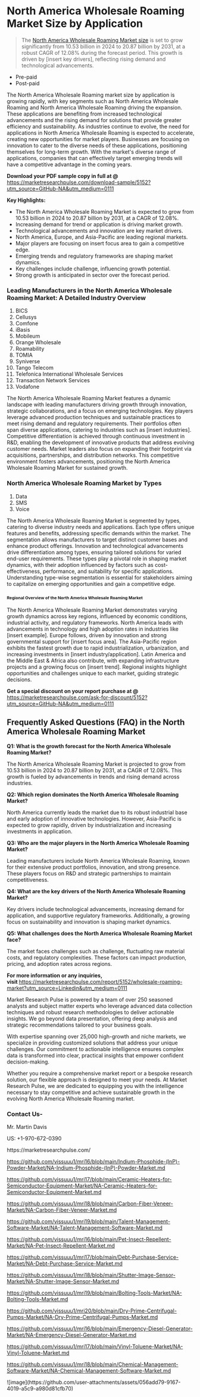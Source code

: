 <h1>North America Wholesale Roaming Market&nbsp;Size by Application</h1><blockquote><p>The <a href="https://marketresearchpulse.com/download-sample/5152?utm_source=GitHub-NA&amp;utm_medium=0111">North America Wholesale Roaming Market size</a> is set to grow significantly from 10.53 billion in 2024 to 20.87 billion by 2031, at a robust CAGR of 12.08% during the forecast period. This growth is driven by [insert key drivers], reflecting rising demand and technological advancements.</p></blockquote><ul><li>Pre-paid<li> Post-paid</li></ul><p>The North America Wholesale Roaming market size by application is growing rapidly, with key segments such as North America Wholesale Roaming and North America Wholesale Roaming driving the expansion. These applications are benefiting from increased technological advancements and the rising demand for solutions that provide greater efficiency and sustainability. As industries continue to evolve, the need for applications in North America Wholesale Roaming is expected to accelerate, creating new opportunities for market players. Businesses are focusing on innovation to cater to the diverse needs of these applications, positioning themselves for long-term growth. With the market's diverse range of applications, companies that can effectively target emerging trends will have a competitive advantage in the coming years.</p><p><strong>Download your PDF sample copy in full at @ </strong><a href="https://marketresearchpulse.com/download-sample/5152?utm_source=GitHub-NA&amp;utm_medium=0111">https://marketresearchpulse.com/download-sample/5152?utm_source=GitHub-NA&amp;utm_medium=0111</a></p><p><strong>Key Highlights: </strong></p><ul><li>The North America Wholesale Roaming Market is expected to grow from 10.53 billion in 2024 to 20.87 billion by 2031, at a CAGR of 12.08%.</li><li>Increasing demand for trend or application is driving market growth.</li><li>Technological advancements and innovation are key market drivers.</li><li>North America, Europe, and Asia-Pacific are leading regional markets.</li><li>Major players are focusing on insert focus area to gain a competitive edge.</li><li>Emerging trends and regulatory frameworks are shaping market dynamics.</li><li>Key challenges include challenge, influencing growth potential.</li><li>Strong growth is anticipated in sector over the forecast period.</li></ul><h3>Leading Manufacturers in the North America Wholesale Roaming Market: A Detailed Industry Overview</h3><ol><li>BICS</li><li>Cellusys</li><li>Comfone</li><li>iBasis</li><li>Mobileum</li><li>Orange Wholesale</li><li>Roamability</li><li>TOMIA</li><li>Syniverse</li><li>Tango Telecom</li><li>Telefonica International Wholesale Services</li><li>Transaction Network Services</li><li>Vodafone</li></ol><div class="flex max-w-full flex-col flex-grow"><div class="min-h-8 text-message flex w-full flex-col items-end gap-2 whitespace-normal break-words [.text-message+&amp;]:mt-5" dir="auto" data-message-author-role="assistant" data-message-id="fd8432e4-4910-450d-b182-61b7bfb0a01f" data-message-model-slug="gpt-4o"><div class="flex w-full flex-col gap-1 empty:hidden first:pt-[3px]"><div class="markdown prose w-full break-words dark:prose-invert light"><p>The North America Wholesale Roaming Market features a dynamic landscape with leading manufacturers driving growth through innovation, strategic collaborations, and a focus on emerging technologies. Key players leverage advanced production techniques and sustainable practices to meet rising demand and regulatory requirements. Their portfolios often span diverse applications, catering to industries such as [insert industries]. Competitive differentiation is achieved through continuous investment in R&amp;D, enabling the development of innovative products that address evolving customer needs. Market leaders also focus on expanding their footprint via acquisitions, partnerships, and distribution networks. This competitive environment fosters advancements, positioning the North America Wholesale Roaming Market for sustained growth.</p></div></div></div></div><h3>North America Wholesale Roaming Market by Types</h3><ol><li>Data<li> SMS<li> Voice</li></ol><div class="flex max-w-full flex-col flex-grow"><div class="min-h-8 text-message flex w-full flex-col items-end gap-2 whitespace-normal break-words [.text-message+&amp;]:mt-5" dir="auto" data-message-author-role="assistant" data-message-id="084470be-0bb7-4664-bddf-5156b4f41249" data-message-model-slug="gpt-4o-mini"><div class="flex w-full flex-col gap-1 empty:hidden first:pt-[3px]"><div class="markdown prose w-full break-words dark:prose-invert light"><p>The North America Wholesale Roaming Market is segmented by types, catering to diverse industry needs and applications. Each type offers unique features and benefits, addressing specific demands within the market. The segmentation allows manufacturers to target distinct customer bases and enhance product offerings. Innovation and technological advancements drive differentiation among types, ensuring tailored solutions for varied end-user requirements. These types play a pivotal role in shaping market dynamics, with their adoption influenced by factors such as cost-effectiveness, performance, and suitability for specific applications. Understanding type-wise segmentation is essential for stakeholders aiming to capitalize on emerging opportunities and gain a competitive edge.</p></div></div></div></div><h3><span style="font-size: 11px;">Regional Overview of the North America Wholesale Roaming Market</span></h3><div class="flex max-w-full flex-col flex-grow"><div class="min-h-8 text-message flex w-full flex-col items-end gap-2 whitespace-normal break-words [.text-message+&amp;]:mt-5" dir="auto" data-message-author-role="assistant" data-message-id="e9038762-ce64-4e30-91c9-9bd413514231" data-message-model-slug="gpt-4o-mini"><div class="flex w-full flex-col gap-1 empty:hidden first:pt-[3px]"><div class="markdown prose w-full break-words dark:prose-invert light"><p>The North America Wholesale Roaming Market demonstrates varying growth dynamics across key regions, influenced by economic conditions, industrial activity, and regulatory frameworks. North America leads with advancements in technology and high adoption rates in industries like [insert example]. Europe follows, driven by innovation and strong governmental support for [insert focus area]. The Asia-Pacific region exhibits the fastest growth due to rapid industrialization, urbanization, and increasing investments in [insert industry/application]. Latin America and the Middle East &amp; Africa also contribute, with expanding infrastructure projects and a growing focus on [insert trend]. Regional insights highlight opportunities and challenges unique to each market, guiding strategic decisions.</p></div></div></div></div><p><strong>Get a special discount on your report purchase at @ </strong><a href="https://marketresearchpulse.com/ask-for-discount/5152?utm_source=GitHub-NA&amp;utm_medium=0111">https://marketresearchpulse.com/ask-for-discount/5152?utm_source=GitHub-NA&amp;utm_medium=0111</a></p><h2>Frequently Asked Questions (FAQ) in the North America Wholesale Roaming Market</h2><p><strong>Q1: What is the growth forecast for the North America Wholesale Roaming Market?</strong></p><p>The North America Wholesale Roaming Market is projected to grow from 10.53 billion in 2024 to 20.87 billion by 2031, at a CAGR of 12.08%. This growth is fueled by advancements in trends and rising demand across industries.</p><p><strong>Q2: Which region dominates the North America Wholesale Roaming Market?</strong></p><p>North America currently leads the market due to its robust industrial base and early adoption of innovative technologies. However, Asia-Pacific is expected to grow rapidly, driven by industrialization and increasing investments in application.</p><p><strong>Q3: Who are the major players in the North America Wholesale Roaming Market?</strong></p><p>Leading manufacturers include North America Wholesale Roaming, known for their extensive product portfolios, innovation, and strong presence. These players focus on R&amp;D and strategic partnerships to maintain competitiveness.</p><p><strong>Q4: What are the key drivers of the North America Wholesale Roaming Market?</strong></p><p>Key drivers include technological advancements, increasing demand for application, and supportive regulatory frameworks. Additionally, a growing focus on sustainability and innovation is shaping market dynamics.</p><p><strong>Q5: What challenges does the North America Wholesale Roaming Market face?</strong></p><p>The market faces challenges such as challenge, fluctuating raw material costs, and regulatory complexities. These factors can impact production, pricing, and adoption rates across regions.</p><p><strong>For more information or any inquiries, visit&nbsp;</strong><a href="https://marketresearchpulse.com/report/5152/wholesale-roaming-market?utm_source=Linkedin&utm_medium=0111">https://marketresearchpulse.com/report/5152/wholesale-roaming-market?utm_source=Linkedin&utm_medium=0111</a></p><p>Market Research Pulse is powered by a team of over 250 seasoned analysts and subject matter experts who leverage advanced data collection techniques and robust research methodologies to deliver actionable insights. We go beyond data presentation, offering deep analysis and strategic recommendations tailored to your business goals.</p><p>With expertise spanning over 25,000 high-growth and niche markets, we specialize in providing customized solutions that address your unique challenges. Our commitment to actionable intelligence ensures complex data is transformed into clear, practical insights that empower confident decision-making.</p><p>Whether you require a comprehensive market report or a bespoke research solution, our flexible approach is designed to meet your needs. At Market Research Pulse, we are dedicated to equipping you with the intelligence necessary to stay competitive and achieve sustainable growth in the evolving North America Wholesale Roaming market.</p><h3><strong>Contact Us-</strong></h3><p>Mr. Martin Davis</p><p>US: +1-970-672-0390</p><p>https://marketresearchpulse.com/</p><p><a href="https://github.com/vissuuu1/mri16/blob/main/Indium-Phosphide-(InP)-Powder-Market/NA-Indium-Phosphide-(InP)-Powder-Market.md">https://github.com/vissuuu1/mri16/blob/main/Indium-Phosphide-(InP)-Powder-Market/NA-Indium-Phosphide-(InP)-Powder-Market.md</a></p><p><a href="https://github.com/vissuuu1/mri17/blob/main/Ceramic-Heaters-for-Semiconductor-Equipment-Market/NA-Ceramic-Heaters-for-Semiconductor-Equipment-Market.md">https://github.com/vissuuu1/mri17/blob/main/Ceramic-Heaters-for-Semiconductor-Equipment-Market/NA-Ceramic-Heaters-for-Semiconductor-Equipment-Market.md</a></p><p><a href="https://github.com/vissuuu1/mri18/blob/main/Carbon-Fiber-Veneer-Market/NA-Carbon-Fiber-Veneer-Market.md">https://github.com/vissuuu1/mri18/blob/main/Carbon-Fiber-Veneer-Market/NA-Carbon-Fiber-Veneer-Market.md</a></p><p><a href="https://github.com/vissuuu1/mri19/blob/main/Talent-Management-Software-Market/NA-Talent-Management-Software-Market.md">https://github.com/vissuuu1/mri19/blob/main/Talent-Management-Software-Market/NA-Talent-Management-Software-Market.md</a></p><p><a href="https://github.com/vissuuu1/mri16/blob/main/Pet-Insect-Repellent-Market/NA-Pet-Insect-Repellent-Market.md">https://github.com/vissuuu1/mri16/blob/main/Pet-Insect-Repellent-Market/NA-Pet-Insect-Repellent-Market.md</a></p><p><a href="https://github.com/vissuuu1/mri17/blob/main/Debt-Purchase-Service-Market/NA-Debt-Purchase-Service-Market.md">https://github.com/vissuuu1/mri17/blob/main/Debt-Purchase-Service-Market/NA-Debt-Purchase-Service-Market.md</a></p><p><a href="https://github.com/vissuuu1/mri18/blob/main/Shutter-Image-Sensor-Market/NA-Shutter-Image-Sensor-Market.md">https://github.com/vissuuu1/mri18/blob/main/Shutter-Image-Sensor-Market/NA-Shutter-Image-Sensor-Market.md</a></p><p><a href="https://github.com/vissuuu1/mri19/blob/main/Bolting-Tools-Market/NA-Bolting-Tools-Market.md">https://github.com/vissuuu1/mri19/blob/main/Bolting-Tools-Market/NA-Bolting-Tools-Market.md</a></p><p><a href="https://github.com/vissuuu1/mri20/blob/main/Dry-Prime-Centrifugal-Pumps-Market/NA-Dry-Prime-Centrifugal-Pumps-Market.md">https://github.com/vissuuu1/mri20/blob/main/Dry-Prime-Centrifugal-Pumps-Market/NA-Dry-Prime-Centrifugal-Pumps-Market.md</a></p><p><a href="https://github.com/vissuuu1/mri16/blob/main/Emergency-Diesel-Generator-Market/NA-Emergency-Diesel-Generator-Market.md">https://github.com/vissuuu1/mri16/blob/main/Emergency-Diesel-Generator-Market/NA-Emergency-Diesel-Generator-Market.md</a></p><p><a href="https://github.com/vissuuu1/mri17/blob/main/Vinyl-Toluene-Market/NA-Vinyl-Toluene-Market.md">https://github.com/vissuuu1/mri17/blob/main/Vinyl-Toluene-Market/NA-Vinyl-Toluene-Market.md</a></p><p><a href="https://github.com/vissuuu1/mri18/blob/main/Chemical-Management-Software-Market/NA-Chemical-Management-Software-Market.md">https://github.com/vissuuu1/mri18/blob/main/Chemical-Management-Software-Market/NA-Chemical-Management-Software-Market.md</a></p>
![image](https://github.com/user-attachments/assets/056add79-9167-4019-a5c9-a980d81cfb70)
